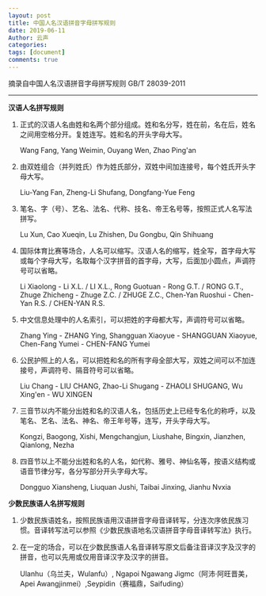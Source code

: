 ```yaml
---
layout: post
title: 中国人名汉语拼音字母拼写规则
date: 2019-06-11
Author: 云声
categories: 
tags: [document]
comments: true
---
```



摘录自中国人名汉语拼音字母拼写规则 GB/T 28039-2011



---



**汉语人名拼写规则**

1. 正式的汉语人名由姓和名两个部分组成。姓和名分写，姓在前，名在后，姓名之间用空格分开。复姓连写。姓和名的开头字母大写。

   Wang Fang, Yang Weimin, Ouyang Wen, Zhao Ping'an

2. 由双姓组合（并列姓氏）作为姓氏部分，双姓中间加连接号，每个姓氏开头字母大写。

   Liu-Yang Fan, Zheng-Li Shufang, Dongfang-Yue Feng

3. 笔名、字（号）、艺名、法名、代称、技名、帝王名号等，按照正式人名写法拼写。

   Lu Xun, Cao Xueqin, Lu Zhishen, Du Gongbu, Qin Shihuang

4. 国际体育比赛等场合，人名可以缩写。汉语人名的缩写，姓全写，首字母大写或每个字母大写，名取每个汉字拼音的首字母，大写，后面加小圆点，声调符号可以省略。

   Li Xiaolong - Li X.L. / LI X.L., Rong Guotuan -  Rong G.T. / RONG G.T., Zhuge Zhicheng - Zhuge Z.C. / ZHUGE Z.C., Chen-Yan Ruoshui - Chen-Yan R.S. / CHEN-YAN R.S.

5. 中文信息处理中的人名索引，可以把姓的字母都大写，声调符号可以省略。

   Zhang Ying - ZHANG Ying, Shangguan Xiaoyue - SHANGGUAN Xiaoyue, Chen-Fang Yumei - CHEN-FANG Yumei 

6. 公民护照上的人名，可以把姓和名的所有字母全部大写，双姓之间可以不加连接号，声调符号、隔音符号可以省略。

   Liu Chang - LIU CHANG, Zhao-Li Shugang - ZHAOLI SHUGANG, Wu Xing'en - WU XINGEN

7. 三音节以内不能分出姓和名的汉语人名，包括历史上已经专名化的称呼，以及笔名、艺名、法名、神名、帝王年号等，连写，开头字母大写。

   Kongzi, Baogong, Xishi, Mengchangjun, Liushahe, Bingxin, Jianzhen, Qianlong, Nezha

8. 四音节以上不能分出姓和名的人名，如代称、雅号、神仙名等，按语义结构或语音节律分写，各分写部分开头字母大写。

   Dongguo Xiansheng, Liuquan Jushi, Taibai Jinxing, Jianhu Nvxia  

**少数民族语人名拼写规则**

1. 少数民族语姓名，按照民族语用汉语拼音字母音译转写，分连次序依民族习惯。音译转写法可以参照《少数民族语地名汉语拼音字母音译转写法》执行。

2. 在一定的场合，可以在少数民族语人名音译转写原文后备注音译汉字及汉字的拼音，也可以先用或仅用音译汉字及汉字的拼音。

   Ulanhu（乌兰夫，Wulanfu）, Ngapoi Ngawang Jigmc（阿沛·阿旺晋美，Apei Awangjinmei）,Seypidin（赛福鼎，Saifuding）

